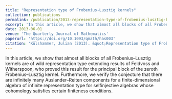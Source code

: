 ```yaml
---
title: "Representation type of Frobenius-Lusztig kernels"
collection: publications
permalink: /publication/2013-representation-type-of-frobenius-lusztig-kernels
excerpt: 'In this article, we show that almost all blocks of all Frobenius–Lusztig kernels are of wild representation type extending results of Feldvoss and Witherspoon, who proved this result for the principal block of the zeroth Frobenius–Lusztig kernel. Furthermore, we verify the conjecture that there are infinitely many Auslander–Reiten components for a finite-dimensional algebra of infinite representation type for selfinjective algebras whose cohomology satisfies certain finiteness conditions.'
date: 2013-06-01
venue: 'The Quarterly Journal of Mathematics'
paperurl: 'https://doi.org/10.1093/qmath/has003'
citation: 'Külshammer, Julian (2013). &quot;Representation type of Frobenius-Lusztig kernels.&quot; <i>The Quarterly Journal of Mathematics</i>. 64(2).'
---
```

In this article, we show that almost all blocks of all Frobenius–Lusztig kernels are of wild representation type extending results of Feldvoss and Witherspoon, who proved this result for the principal block of the zeroth Frobenius–Lusztig kernel. Furthermore, we verify the conjecture that there are infinitely many Auslander–Reiten components for a finite-dimensional algebra of infinite representation type for selfinjective algebras whose cohomology satisfies certain finiteness conditions.
